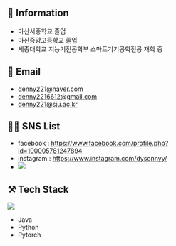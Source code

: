 ## 🏫 Information
- 마산서중학교 졸업
- 마산중앙고등학교 졸업
- 세종대학교 지능기전공학부 스마트기기공학전공 재학 중 


## 📨 Email
- denny221@naver.com <br>
- denny2216612@gmail.com <br>
- denny221@sju.ac.kr

## 👨‍💻 SNS List
- facebook : https://www.facebook.com/profile.php?id=100005781247894
- instagram : https://www.instagram.com/dysonnyy/
- <img src="https://img.shields.io/badge/Instagram-#E4405F?style=flat&logo=Instagram&logoColor=white"/>

## ⚒️ Tech Stack
<a href="버튼을 눌렀을 때 이동할 링크" target="_blank"><img src="https://img.shields.io/badge/뱃지레이블-배경색?style=뱃지모양&logo=로고&logoColor=로고색상"/></a>
- Java
- Python
- Pytorch
